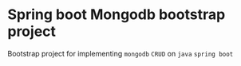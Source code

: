 # Spring boot Mongodb bootstrap project
Bootstrap project for implementing `mongodb` `CRUD` on `java` `spring boot`